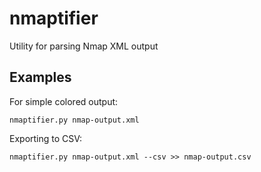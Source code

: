 # nmaptifier

Utility for parsing Nmap XML output

## Examples

For simple colored output:

    nmaptifier.py nmap-output.xml

Exporting to CSV:

    nmaptifier.py nmap-output.xml --csv >> nmap-output.csv